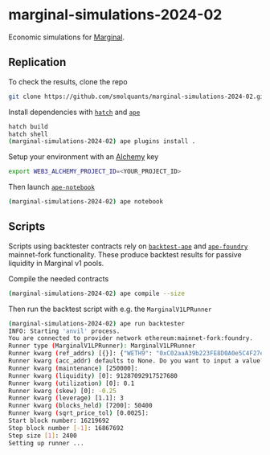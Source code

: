 # marginal-simulations-2024-02

Economic simulations for [Marginal](https://marginal.network).

## Replication

To check the results, clone the repo

```sh
git clone https://github.com/smolquants/marginal-simulations-2024-02.git
```

Install dependencies with [`hatch`](https://github.com/pypa/hatch) and [`ape`](https://github.com/ApeWorX/ape)

```sh
hatch build
hatch shell
(marginal-simulations-2024-02) ape plugins install .
```

Setup your environment with an [Alchemy](https://www.alchemy.com) key

```sh
export WEB3_ALCHEMY_PROJECT_ID=<YOUR_PROJECT_ID>
```

Then launch [`ape-notebook`](https://github.com/ApeWorX/ape-notebook)

```sh
(marginal-simulations-2024-02) ape notebook
```

## Scripts

Scripts using backtester contracts rely on [`backtest-ape`](https://github.com/smolquants/backtest-ape) and
[`ape-foundry`](https://github.com/ApeWorX/ape-foundry) mainnet-fork functionality. These produce backtest results
for passive liquidity in Marginal v1 pools.

Compile the needed contracts

```sh
(marginal-simulations-2024-02) ape compile --size
```

Then run the backtest script with e.g. the `MarginalV1LPRunner`

```sh
(marginal-simulations-2024-02) ape run backtester
INFO: Starting 'anvil' process.
You are connected to provider network ethereum:mainnet-fork:foundry.
Runner type (MarginalV1LPRunner): MarginalV1LPRunner
Runner kwarg (ref_addrs) [{}]: {"WETH9": "0xC02aaA39b223FE8D0A0e5C4F27eAD9083C756Cc2", "univ3_pool": "0x88e6A0c2dDD26FEEb64F039a2c41296FcB3f5640", "univ3_static_quoter": "0xc80f61d1bdAbD8f5285117e1558fDDf8C64870FE"}
Runner kwarg (acc_addr) defaults to None. Do you want to input a value? [y/N]: N
Runner kwarg (maintenance) [250000]:
Runner kwarg (liquidity) [0]: 91287092917527680
Runner kwarg (utilization) [0]: 0.1
Runner kwarg (skew) [0]: -0.25
Runner kwarg (leverage) [1.1]: 3
Runner kwarg (blocks_held) [7200]: 50400
Runner kwarg (sqrt_price_tol) [0.0025]:
Start block number: 16219692
Stop block number [-1]: 16867692
Step size [1]: 2400
Setting up runner ...
```
